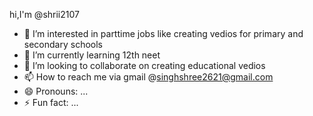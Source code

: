 hi,I'm @shrii2107
- 👀 I’m interested in parttime jobs like creating vedios for primary and secondary schools
- 🌱 I’m currently learning 12th neet
- 💞️ I’m looking to collaborate on creating educational vedios
- 📫 How to reach me via gmail @singhshree2621@gmail.com
- 😄 Pronouns: ...
- ⚡ Fun fact: ...

<!---
shrii2107/shrii2107 is a ✨ special ✨ repository because its `README.md` (this file) appears on your GitHub profile.
You can click the Preview link to take a look at your changes.
--->
